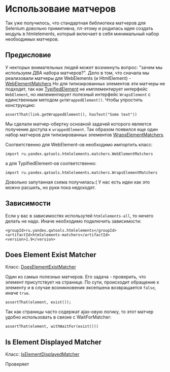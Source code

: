 Использоваие матчеров
=====================

Так уже получилось, что стандартная библиотека матчеров для Selenium довольно примитивна, пл-этому и родилась идея
создать модуль в htmlelements, который включает в себя минимальный набор необходимых матчеров.

Предисловие
-----------

У некторых внимательных людей может возникнуть вопрос: "зачем мы используем ДВА набора матчеров?".
Дело в том, что сначала мы реализовали матчеры для WebElements (и HtmlElement) -
[WebElementMatchers](/yandex-qatools/htmlelements/blob/master/htmlelements-matchers/src/main/java/ru/yandex/qatools/htmlelements/matchers/WebElementMatchers.java)
Но для типизированных элементов эти матчеры не подходят, так как
[TypifiedElement](/yandex-qatools/htmlelements/blob/master/htmlelements-java/src/main/java/ru/yandex/qatools/htmlelements/element/TypifiedElement.java)
не имплементирует интерфейс `WebElement`, но имлементирует полезный интерфейс `WrapsElement` c единственным методом `getWrappedElement()`.
Чтобы упростить конструкцию:

    assertThat(link.getWrappedElement(), hasText("Some text"))

Мы сделали матчер-обертку основной задачей которого является получение доступа к `wrappedElement`.
Так образом появился еще один набор матчеров для типизированных элементов
[WrapsElementMatchers](/yandex-qatools/htmlelements/blob/master/htmlelements-matchers/src/main/java/ru/yandex/qatools/htmlelements/matchers/WrapsElementMatchers.java).

Соответственно для WebElement-ов необходимо импортить класс:

    import ru.yandex.qatools.htmlelements.matchers.WebElementMatchers

а для TypifiedElement-ов соответственно:

    import ru.yandex.qatools.htmlelements.matchers.WrapsElementMatchers

Довольно запутанная схема получилась:( У нас есть идеи как это можно расшить, но руки пока недоходят.

Зависимости
-----------

Если у вас в зависимостях использутей `htmlelements-all`, то ничего делать не надо.
Иначе необходимо подключить зависимости:

    <groupId>ru.yandex.qatools.htmlelements</groupId>
    <artifactId>htmlelements-matchers</artifactId>
	<version>1.9</version>

Does Element Exist Matcher
--------------------------

Класс: [DoesElementExistMatcher](/yandex-qatools/htmlelements/blob/master/htmlelements-matchers/src/main/java/ru/yandex/qatools/htmlelements/matchers/DoesElementExist.java)

Один из самых полезных матчеров. Его задача - проверить, что элемент присутствует на странице.
По сути, происходит обращение к элементу и в случае возникновения эксепшена возвращается `false`, иначе `true`.

    assertThat(element, exist());

Так как страницы часто содержат ajax-овую логику, то этот матчер удобно использовать в связке с WaitForMatcher:

    assertThat(element, withWaitFor(exist()))

Is Element Displayed Matcher
----------------------------

Класс: [IsElementDisplayedMatcher](/yandex-qatools/htmlelements/blob/master/htmlelements-matchers/src/main/java/ru/yandex/qatools/htmlelements/matchers/IsElementDisplayedMatcher.java)

Проверяет





